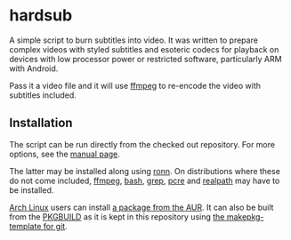 # hardsub

A simple script to burn subtitles into video. It was written to prepare complex videos with styled subtitles and esoteric codecs for playback on devices with low processor power or restricted software, particularly ARM with Android.

Pass it a video file and it will use [ffmpeg](http://ffmpeg.org/) to re-encode the video with subtitles included.


## Installation

The script can be run directly from the checked out repository. For more options, see the [manual page](hardsub.md).

The latter may be installed along using [ronn](https://github.com/rtomayko/ronn). On distributions where these do not come included, [ffmpeg](http://ffmpeg.org/), [bash](http://tiswww.case.edu/php/chet/bash/bashtop.html), [grep](https://www.gnu.org/software/grep/), [pcre](http://www.pcre.org/) and [realpath](https://www.gnu.org/software/coreutils/) may have to be installed.

[Arch Linux](https://archlinux.org/) users can install [a package from the AUR](http://aur.archlinux.org/packages/hardsub-git/). It can also be built from the [PKGBUILD](PKGBUILD) as it is kept in this repository using [the makepkg-template for git](https://github.com/dffischer/git-makepkg-template).
